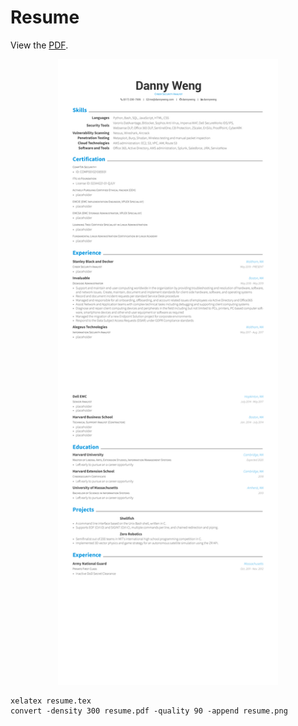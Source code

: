 # Resume  

View the [PDF](https://docs.google.com/viewer?url=https://raw.githubusercontent.com/dannyweng/resume/master/resume.pdf).

<div align="center">
  <img alt="Résumé" src="https://raw.githubusercontent.com/dannyweng/resume/master/resume.png" width="70%" />
</div>

```
xelatex resume.tex   
convert -density 300 resume.pdf -quality 90 -append resume.png
```   
